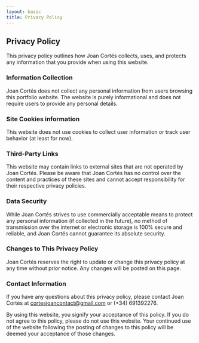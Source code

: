 ```yaml
---
layout: basic 
title: Privacy Policy
---
```


## Privacy Policy

This privacy policy outlines how Joan Cortés collects, uses, and protects any information that you provide when using this website.

### Information Collection

Joan Cortés does not collect any personal information from users browsing this portfolio website. The website is purely informational and does not require users to provide any personal details.

### Site Cookies information

This website does not use cookies to collect user information or track user behavior (at least for now).

### Third-Party Links  

This website may contain links to external sites that are not operated by Joan Cortés. Please be aware that Joan Cortés has no control over the content and practices of these sites and cannot accept responsibility for their respective privacy policies.

### Data Security

While Joan Cortés strives to use commercially acceptable means to protect any personal information (if collected in the future), no method of transmission over the internet or electronic storage is 100% secure and reliable, and Joan Cortés cannot guarantee its absolute security.

### Changes to This Privacy Policy

Joan Cortés reserves the right to update or change this privacy policy at any time without prior notice. Any changes will be posted on this page.

### Contact Information

If you have any questions about this privacy policy, please contact Joan Cortés at cortesjoancontact@gmail.com or (+34) 691392276.

By using this website, you signify your acceptance of this policy. If you do not agree to this policy, please do not use this website. Your continued use of the website following the posting of changes to this policy will be deemed your acceptance of those changes.